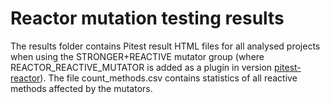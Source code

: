# Reactor mutation testing results

The results folder contains Pitest result HTML files for all analysed projects when using the STRONGER+REACTIVE mutator group (where REACTOR_REACTIVE_MUTATOR is added as a plugin in version [pitest-reactor](https://github.com/nickmoone/Pitest-Reactor)).
The file count_methods.csv contains statistics of all reactive methods affected by the mutators.
